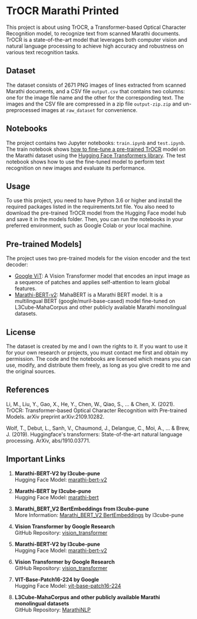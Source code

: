 # TrOCR Marathi Printed


This project is about using TrOCR, a Transformer-based Optical Character Recognition model, to recognize text from scanned Marathi documents. TrOCR is a state-of-the-art model that leverages both computer vision and natural language processing to achieve high accuracy and robustness on various text recognition tasks.

## Dataset

The dataset consists of 2671 PNG images of lines extracted from scanned Marathi documents, and a CSV file `output.csv` that contains two columns: one for the image file name and the other for the corresponding text. The images and the CSV file are compressed in a zip file `output-zip.zip` and un-preprocessed images at `raw_dataset` for convenience.

## Notebooks

The project contains two Jupyter notebooks: `train.ipynb` and `test.ipynb`. The train notebook shows [how to fine-tune a pre-trained TrOCR](https://github.com/NielsRogge/Transformers-Tutorials/blob/master/TrOCR/Fine_tune_TrOCR_on_IAM_Handwriting_Database_using_native_PyTorch.ipynb) model on the Marathi dataset using the [Hugging Face Transformers library](https://huggingface.co/docs/transformers/en/index). The test notebook shows how to use the fine-tuned model to perform text recognition on new images and evaluate its performance.

## Usage

To use this project, you need to have Python 3.6 or higher and install the required packages listed in the requirements.txt file. You also need to download the pre-trained TrOCR model from the Hugging Face model hub and save it in the models folder. Then, you can run the notebooks in your preferred environment, such as Google Colab or your local machine.

## Pre-trained Models]

The project uses two pre-trained models for the vision encoder and the text decoder:

- [Google ViT](https://huggingface.co/google/vit-base-patch16-224): A Vision Transformer model that encodes an input image as a sequence of patches and applies self-attention to learn global features.
- [Marathi-BERT-v2](https://huggingface.co/l3cube-pune/marathi-bert-v2): MahaBERT is a Marathi BERT model. It is a multilingual BERT (google/muril-base-cased) model fine-tuned on L3Cube-MahaCorpus and other publicly available Marathi monolingual datasets.

## License

The dataset is created by me and I own the rights to it. If you want to use it for your own research or projects, you must contact me first and obtain my permission. The code and the notebooks are licensed which means you can use, modify, and distribute them freely, as long as you give credit to me and the original sources.

## References

Li, M., Liu, Y., Gao, X., He, Y., Chen, W., Qiao, S., ... & Chen, X. (2021). TrOCR: Transformer-based Optical Character Recognition with Pre-trained Models. arXiv preprint arXiv:2109.10282.

Wolf, T., Debut, L., Sanh, V., Chaumond, J., Delangue, C., Moi, A., ... & Brew, J. (2019). Huggingface's transformers: State-of-the-art natural language processing. ArXiv, abs/1910.03771.




## Important Links

1. **Marathi-BERT-V2 by l3cube-pune**  
   Hugging Face Model: [marathi-bert-v2](https://huggingface.co/l3cube-pune/marathi-bert-v2)
   
2. **Marathi-BERT by l3cube-pune**  
   Hugging Face Model: [marathi-bert](https://huggingface.co/l3cube-pune/marathi-bert)
   
3. **Marathi_BERT_V2 BertEmbeddings from l3cube-pune**  
   More Information: [Marathi_BERT_V2 BertEmbeddings](https://sparknlp.org/2023/09/13/marathi_bert_v2_mr.html) by l3cube-pune
   
4. **Vision Transformer by Google Research**  
   GitHub Repository: [vision_transformer](https://github.com/google-research/vision_transformer)
   
5. **Marathi-BERT-V2 by l3cube-pune**  
   Hugging Face Model: [marathi-bert-v2](https://huggingface.co/l3cube-pune/marathi-bert-v2)
   
6. **Vision Transformer by Google Research**  
   GitHub Repository: [vision_transformer](https://github.com/google-research/vision_transformer)
   
7. **VIT-Base-Patch16-224 by Google**  
   Hugging Face Model: [vit-base-patch16-224](https://huggingface.co/google/vit-base-patch16-224)
   
8. **L3Cube-MahaCorpus and other publicly available Marathi monolingual datasets**  
   GitHub Repository: [MarathiNLP](https://github.com/l3cube-pune/MarathiNLP)
